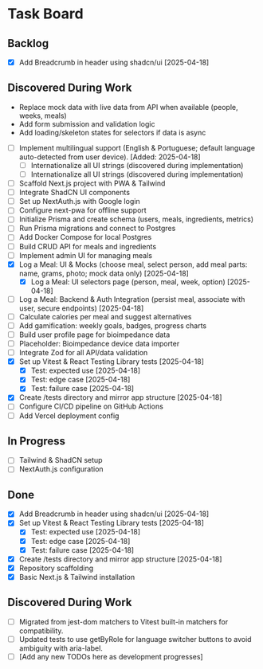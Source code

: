 # Task Board

## Backlog

- [x] Add Breadcrumb in header using shadcn/ui [2025-04-18]

## Discovered During Work
- Replace mock data with live data from API when available (people, weeks, meals)
- Add form submission and validation logic
- Add loading/skeleton states for selectors if data is async

- [ ] Implement multilingual support (English & Portuguese; default language auto-detected from user device). [Added: 2025-04-18]
  - [ ] Internationalize all UI strings (discovered during implementation)
  - [ ] Internationalize all UI strings (discovered during implementation)
- [ ] Scaffold Next.js project with PWA & Tailwind
- [ ] Integrate ShadCN UI components
- [ ] Set up NextAuth.js with Google login
- [ ] Configure next-pwa for offline support
- [ ] Initialize Prisma and create schema (users, meals, ingredients, metrics)
- [ ] Run Prisma migrations and connect to Postgres
- [ ] Add Docker Compose for local Postgres
- [ ] Build CRUD API for meals and ingredients
- [ ] Implement admin UI for managing meals
- [x] Log a Meal: UI & Mocks (choose meal, select person, add meal parts: name, grams, photo; mock data only) [2025-04-18]
  - [x] Log a Meal: UI selectors page (person, meal, week, option) [2025-04-18]
- [ ] Log a Meal: Backend & Auth Integration (persist meal, associate with user, secure endpoints) [2025-04-18]
- [ ] Calculate calories per meal and suggest alternatives
- [ ] Add gamification: weekly goals, badges, progress charts
- [ ] Build user profile page for bioimpedance data
- [ ] Placeholder: Bioimpedance device data importer
- [ ] Integrate Zod for all API/data validation
- [x] Set up Vitest & React Testing Library tests [2025-04-18]
  - [x] Test: expected use [2025-04-18]
  - [x] Test: edge case [2025-04-18]
  - [x] Test: failure case [2025-04-18]
- [x] Create /tests directory and mirror app structure [2025-04-18]
- [ ] Configure CI/CD pipeline on GitHub Actions
- [ ] Add Vercel deployment config

## In Progress
- [ ] Tailwind & ShadCN setup
- [ ] NextAuth.js configuration

## Done
- [x] Add Breadcrumb in header using shadcn/ui [2025-04-18]
- [x] Set up Vitest & React Testing Library tests [2025-04-18]
  - [x] Test: expected use [2025-04-18]
  - [x] Test: edge case [2025-04-18]
  - [x] Test: failure case [2025-04-18]
- [x] Create /tests directory and mirror app structure [2025-04-18]
- [x] Repository scaffolding
- [x] Basic Next.js & Tailwind installation

## Discovered During Work
- [ ] Migrated from jest-dom matchers to Vitest built-in matchers for compatibility.
- [ ] Updated tests to use getByRole for language switcher buttons to avoid ambiguity with aria-label.
- [ ] [Add any new TODOs here as development progresses]